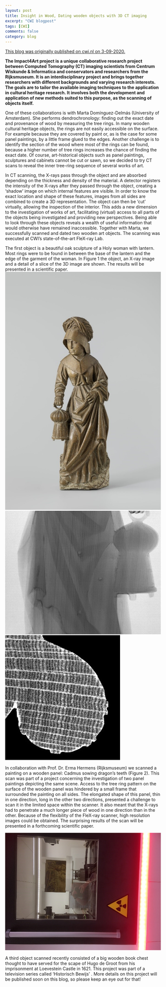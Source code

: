 ```yaml
---
layout: post
title: Insight in Wood, Dating wooden objects with 3D CT imaging
excerpt: "CWI blogpost"
tags: [CWI]
comments: false
category: blog
---
```


[This blog was originally published on cwi.nl on 3-09-2020.](https://www.cwi.nl/news/blogs/insight-in-wood-dating-wooden-objects-with-3d-ct-imaging)


**The Impact4Art project is a unique collaborative research project between Computed Tomography (CT) imaging scientists from Centrum Wiskunde & Informatica and conservators and researchers from the Rijksmuseum. It is an interdisciplinary project and brings together researchers with different backgrounds and varying research interests. The goals are to tailor the available imaging techniques to the application in cultural heritage research. It involves both the development and application of new methods suited to this purpose, as the scanning of objects itself.**

One of these collaborations is with Marta Domínguez-Delmás (University of Amsterdam). She performs dendrochronology: finding out the exact date and provenance of wood by measuring the tree rings. In many wooden cultural heritage objects, the rings are not easily accessible on the surface. For example because they are covered by paint or, as is the case for some panel paintings, by a little frame glued to the edges. Another challenge is to identify the section of the wood where most of the rings can be found, because a higher number of tree rings increases the chance of finding the exact date. Of course, art-historical objects such as panel paintings, sculptures and cabinets cannot be cut or sawn, so we decided to try CT scans to reveal the inner tree-ring sequence of several works of art.

In CT scanning, the X-rays pass through the object and are absorbed depending on the thickness and density of the material. A detector registers the intensity of the X-rays after they passed through the object, creating a ‘shadow’ image on which internal features are visible. In order to know the exact location and shape of these features, images from all sides are combined to create a 3D representation. The object can then be ‘cut’ virtually, allowing the inspection of the interior. This adds a new dimension to the investigation of works of art, facilitating (virtual) access to all parts of the objects being investigated and providing new perspectives. Being able to look through these objects reveals a wealth of useful information that would otherwise have remained inaccessible. Together with Marta, we successfully scanned and dated two wooden art objects. The scanning was executed at CWI’s state-of-the-art FleX-ray Lab. 

The first object is a beautiful oak sculpture of a Holy woman with lantern. Most rings were to be found in between the base of the lantern and the edge of the garment of the woman. In Figure 1 the object, an X-ray image and a detail of a slice of the 3D image are shown. The results will be presented in a scientific paper.
![The sculpture.](images/woodblog_1.jpg)
![An X-ray image at the height of the lantern.](images/woodblog_2.jpg)
![A virtual ‘cut’ of the 3D reconstruction at the base of the lantern showing the tree rings.](images/woodblog_3.jpg)

In collaboration with Prof. Dr. Erma Hermens (Rijksmuseum) we scanned a painting on a wooden panel: Cadmus sowing dragon’s teeth (Figure 2). This scan was part of a project concerning the investigation of two panel paintings depicting the same scene. Access to the tree ring pattern on the surface of the wooden panel was hindered by a small frame that surrounded the painting on all sides. The elongated shape of this panel, thin in one direction, long in the other two directions, presented a challenge to scan it in the limited space within the scanner. It also meant that the X-rays had to penetrate a much longer piece of wood in one direction than in the other. Because of the flexibility of the FleX-ray scanner, high resolution images could be obtained. The surprising results of the scan will be presented in a forthcoming scientific paper.

![The painting ‘Cadmus sowing dragon’s teeth’ in the FleX-ray scanner.](images/woodblog_4.jpg)

A third object scanned recently consisted of a big wooden book chest thought to have served for the scape of Hugo de Groot from his imprisonment at Loevestein Castle in 1621. This project was part of a television series called ‘Historisch Bewijs’ . More details on this project will be published soon on this blog, so please keep an eye out for that!
